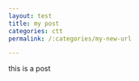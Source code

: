 ```yaml
---
layout: test
title: my post 
categories: ctt
permalink: /:categories/my-new-url

--- 
```


this is a post